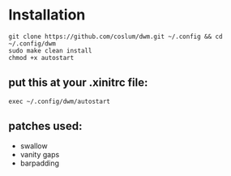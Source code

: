 # Installation
```
git clone https://github.com/coslum/dwm.git ~/.config && cd ~/.config/dwm
sudo make clean install
chmod +x autostart
```
## put this at your .xinitrc file:
```
exec ~/.config/dwm/autostart
```

## patches used:
 
- swallow
- vanity gaps
- barpadding

